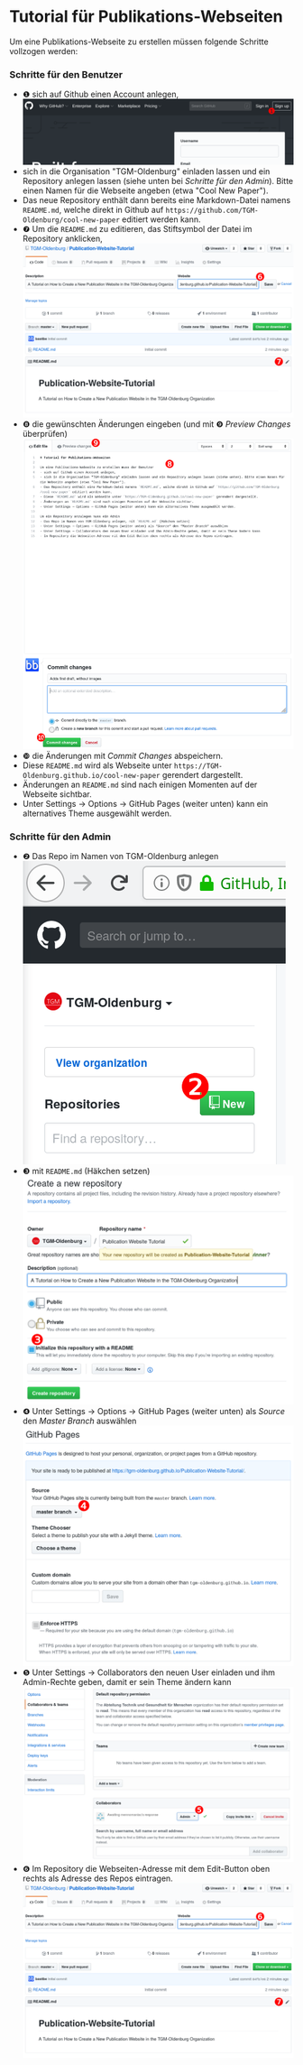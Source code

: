 # Tutorial für Publikations-Webseiten

Um eine Publikations-Webseite zu erstellen müssen folgende Schritte vollzogen werden:

### Schritte für den Benutzer
- ❶ sich auf Github einen Account anlegen,
  ![sign up](https://github.com/TGM-Oldenburg/Publication-Website-Tutorial/raw/master/sign%20up.png)
- sich in die Organisation "TGM-Oldenburg" einladen lassen und ein Repository anlegen lassen (siehe unten bei *Schritte für den Admin*). Bitte einen Namen für die Webseite angeben (etwa "Cool New Paper").
- Das neue Repository enthält dann bereits eine Markdown-Datei namens `README.md`, welche direkt in Github auf `https://github.com/TGM-Oldenburg/cool-new-paper` editiert werden kann.
- ❼ Um die `README.md` zu editieren, das Stiftsymbol der Datei im Repository anklicken,
  ![url settings](https://github.com/TGM-Oldenburg/Publication-Website-Tutorial/raw/master/url%20settings.png)
- ❽ die gewünschten Änderungen eingeben (und mit ❾ *Preview Changes* überprüfen)
  ![change readme](https://github.com/TGM-Oldenburg/Publication-Website-Tutorial/raw/master/change%20readme.png)
- ❿ die Änderungen mit *Commit Changes* abspeichern.
- Diese `README.md` wird als Webseite unter `https://TGM-Oldenburg.github.io/cool-new-paper` gerendert dargestellt.
- Änderungen an `README.md` sind nach einigen Momenten auf der Webseite sichtbar.
- Unter Settings → Options → GitHub Pages (weiter unten) kann ein alternatives Theme ausgewählt werden.

### Schritte für den Admin
- ❷ Das Repo im Namen von TGM-Oldenburg anlegen
  ![create new repo](https://github.com/TGM-Oldenburg/Publication-Website-Tutorial/raw/master/create%20new%20repo.png)
- ❸ mit `README.md` (Häkchen setzen)
  ![repo creation options](https://github.com/TGM-Oldenburg/Publication-Website-Tutorial/raw/master/repo%20creation%20options.png)
- ❹ Unter Settings → Options → GitHub Pages (weiter unten) als *Source* den *Master Branch* auswählen
  ![github pages settings](https://github.com/TGM-Oldenburg/Publication-Website-Tutorial/raw/master/github%20pages%20settings.png)
- ❺ Unter Settings → Collaborators den neuen User einladen und ihm Admin-Rechte geben, damit er sein Theme ändern kann
  ![collaborator settings](https://github.com/TGM-Oldenburg/Publication-Website-Tutorial/raw/master/collaborator%20settings.png)
- ❻ Im Repository die Webseiten-Adresse mit dem Edit-Button oben rechts als Adresse des Repos eintragen.
  ![url settings](https://github.com/TGM-Oldenburg/Publication-Website-Tutorial/raw/master/url%20settings.png)
